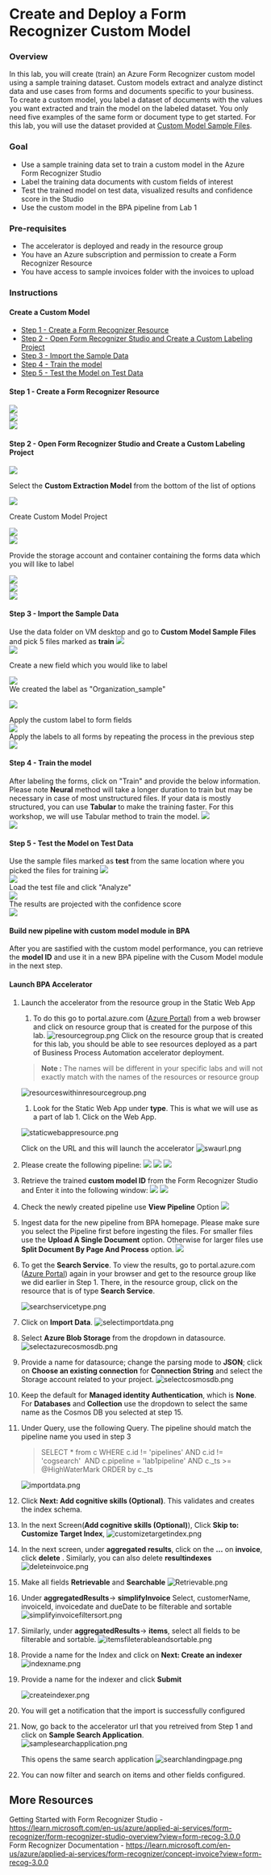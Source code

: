 # Create and Deploy a Form Recognizer Custom Model

### Overview
In this lab, you will create (train) an Azure Form Recognizer custom model using a sample training dataset. Custom models extract and analyze distinct data and use cases from forms and documents specific to your business. To create a custom model, you label a dataset of documents with the values you want extracted and train the model on the labeled dataset. You only need five examples of the same form or document type to get started. For this lab, you will use the dataset provided at [Custom Model Sample Files](/SampleInvoices/SampleInvoices/Custom%20Model%20Sample).


### Goal
* Use a sample training data set to train a custom model in the Azure Form Recognizer Studio
* Label the training data documents with custom fields of interest 
* Test the trained model on test data, visualized results and confidence score in the Studio
* Use the custom model in the BPA pipeline from Lab 1 


### Pre-requisites
* The accelerator is deployed and ready in the resource group
* You have an Azure subscription and permission to create a Form Recognizer Resource
* You have access to sample invoices folder with the invoices to upload


### Instructions

#### Create a Custom Model  
- [Step 1 - Create a Form Recognizer Resource](#step-1---create-a-form-recognizer-resource)  
- [Step 2 - Open Form Recognizer Studio and Create a Custom Labeling Project ](#step-2---open-form-recognizer-studio-and-create-a-custom-labeling-project)  
- [Step 3 - Import the Sample Data](#step-3---import-the-sample-data)  
- [Step 4 - Train the model](#step-4---train-the-model)  
- [Step 5 - Test the Model on Test Data](#step-5---test-the-model-on-test-data)   

#### Step 1 - Create a Form Recognizer Resource  
![](images/step1a-create-form-rec-resource.png)  
![](images/step1b-create-form-rec-resource.png)  
![](images/step1c-create-form-rec-resource.png)  

#### Step 2 - Open Form Recognizer Studio and Create a Custom Labeling Project 

![](images/step2a-Create-custom-labeling-project.png)  

Select the **Custom Extraction Model** from the bottom of the list of options

![](images/step2b-Create-custom-labeling-project.png)  

Create Custom Model Project  

![](images/step2c-Create-custom-labeling-project.png)  
![](images/step2d-Create-custom-labeling-project.png)  

Provide the storage account and container containing the forms data which you will like to label  

![](images/step2e-Create-custom-labeling-project.png)  
![](images/step2f-Create-custom-labeling-project.png)  
![](images/step2g-Create-custom-labeling-project.png)  

#### Step 3 - Import the Sample Data  
Use the data folder on VM desktop and go to **Custom Model Sample Files** and pick 5 files marked as **train**
![](images/step3a-import-sample-data.png)  
![](images/step3b-import-sample-data.png)  

Create a new field which you would like to label  

![](images/step3c-import-sample-data.png)  
We created the label as "Organization_sample"  

![](images/step3d-import-sample-data.png)  

Apply the custom label to form fields  
![](images/step3e-import-sample-data.png)  
Apply the labels to all forms by repeating the process in the previous step  
![](images/step3f-import-sample-data.png)  
#### Step 4 - Train the model 
After labeling the forms, click on "Train" and provide the below information. Please note **Neural** method will take a longer duration to train but may be necessary in case of most unstructured files. If your data is mostly structured, you can use **Tabular** to make the training faster. For this workshop, we will use Tabular method to train the model.
![](images/step4a-train-the-model.png)  
![](images/step4b-train-the-model.png)  
#### Step 5 - Test the Model on Test Data
Use the sample files marked as **test** from the same location where you picked the files for training
![](images/step5a-test-the-model.png)  
![](images/step5b-test-the-model.png)  
Load the test file and click "Analyze"  
![](images/step5c-test-the-model.png)  
The results are projected with the confidence score  
![](images/step5d-test-the-model.png)  


#### Build new pipeline with custom model module in BPA  
After you are sastified with the custom model performance, you can retrieve the **model ID** and use it in a new BPA pipeline with the Cusom Model module in the next step.

#### Launch BPA Accelerator 
1. Launch the accelerator from the resource group in the Static Web App
   1. To do this go to portal.azure.com ([Azure Portal](portal.azure.com)) from a web browser and click on resource group that is created for the purpose of this lab.
   ![resourcegroup.png](/images/resourcegroup.png)
    Click on the resource group that is created for this lab, you should be able to see resources deployed as a part of Business Process Automation accelerator deployment.
    
    > **Note :** The names will be different in your specific labs and will not exactly match with the names of the resources or resource group

    ![resourceswithinresourcegroup.png](/images/resourceswithinresourcegroup.png)

    1. Look for the Static Web App under **type**. This is what we will use as a part of lab 1. Click on the Web App.
    
    ![staticwebappresource.png](/images/staticwebappresource.png)

    Click on the URL and this will launch the accelerator
    ![swaurl.png](/images/swaurl.png)

1. Please create the following pipeline:
![](images/step6a-deploy-custom-model.png) 
![](images/step6b-deploy-custom-model.png) 
![](images/step6c-deploy-custom-model.png) 

1. Retrieve the trained **custom model ID** from the Form Recognizer Studio and Enter it into the following window:
![](images/step6d-deploy-custom-model.png) 
![](images/step6e-deploy-custom-model.png) 

1. Check the newly created pipeline use **View Pipeline** Option
![](images/step6f-deploy-custom-model.png) 

1. Ingest data for the new pipeline from BPA homepage. Please make sure you select the Pipeline first before ingesting the files. For smaller files use the **Upload A Single Document** option. Otherwise for larger files use **Split Document By Page And Process** option.
![](images/step6g-deploy-custom-model.png) 


1. To get the **Search Service**. To view the results, go to portal.azure.com ([Azure Portal](portal.azure.com)) again in your browser and get to the resource group like we did earlier in Step 1. There, in the resource group, click on the resource that is of type **Search Service**. 
    
    ![searchservicetype.png](/images/searchservicetype.png)

1. Click on **Import Data**. 
    ![selectimportdata.png](/images/selectimportdata.png)

1. Select **Azure Blob Storage** from the dropdown in datasource.
    ![selectazurecosmosdb.png](/images/selectazurecosmosdb.png)

1. Provide a name for datasource; change the parsing mode to **JSON**; click on **Choose an existing connection**  for **Connection String** and select the Storage account related to your project.
    ![selectcosmosdb.png](/images/selectcosmosdb.png)


1. Keep the default for **Managed identity Authentication**, which is **None**. For **Databases** and **Collection** use the dropdown to select the same name as the Cosmos DB you selected at step 15. 

1. Under Query, use the following Query.  The pipeline should match the pipeline name you used in step 3
    > SELECT * from c WHERE c.id != 'pipelines' AND c.id != 'cogsearch'  AND c.pipeline = 'lab1pipeline' AND c._ts >= @HighWaterMark ORDER by c._ts

    ![importdata.png](/images/importdata.png)

1. Click **Next: Add cognitive skills (Optional)**. This validates and creates the index schema. 

1. In the next Screen(**Add cognitive skills (Optional)**), Click **Skip to: Customize Target Index**, 
      ![customizetargetindex.png](/images/customizetargetindex.png)

1. In the next screen, under **aggregated results**, click on the **...** on **invoice**, click **delete** . Similarly, you can also delete **resultindexes**
    ![deleteinvoice.png](/images/deleteinvoice.png)

1. Make all fields **Retrievable** and **Searchable**
    ![Retrievable.png](/images/Retrievable.png)

1. Under **aggregatedResults**-> **simplifyInvoice** Select, customerName, invoiceId, invoicedate and dueDate to be filterable and sortable
    ![simplifyinvoicefiltersort.png](/images/simplifyinvoicefiltersort.png)


1. Similarly, under **aggregatedResults**-> **items**, select all fields to be filterable and sortable.
    ![itemsfileterableandsortable.png](/images/itemsfileterableandsortable.png)

1. Provide a name for the Index and click on **Next: Create an indexer**
    ![indexname.png](/images/indexname.png)

1. Provide a name for the indexer and click **Submit**
    
    ![createindexer.png](/images/createindexer.png)

1. You will get a notification that the import is successfully configured

1. Now, go back to the accelerator url that you retreived from Step 1 and click on **Sample Search Application**.  
    ![samplesearchapplication.png](/images/samplesearchapplication.png)

    This opens the same search application
     ![searchlandingpage.png](/images/searchlandingpage.png)

1. You can now filter and search on items and other fields configured.
## More Resources  
Getting Started with Form Recognizer Studio - https://learn.microsoft.com/en-us/azure/applied-ai-services/form-recognizer/form-recognizer-studio-overview?view=form-recog-3.0.0  
Form Recognizer Documentation - https://learn.microsoft.com/en-us/azure/applied-ai-services/form-recognizer/concept-invoice?view=form-recog-3.0.0
